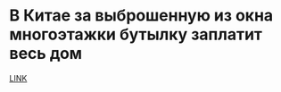 # В Китае за выброшенную из окна многоэтажки бутылку заплатит весь дом 



[LINK](https://varlamov.ru/2141388.html)